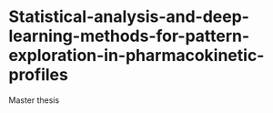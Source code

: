 # Statistical-analysis-and-deep-learning-methods-for-pattern-exploration-in-pharmacokinetic-profiles
Master thesis
